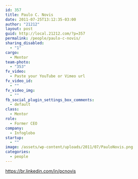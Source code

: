 ```yaml
---
id: 357
title: Paulo C. Novis
date: 2011-07-25T13:12:35-03:00
author: "21212"
layout: post
guid: http://local.21212.com/?p=357
permalink: /people/paulo-c-novis/
sharing_disabled:
  - "1"
cargo:
  - Mentor
team-photo:
  - "353"
fv_video:
  - Paste your YouTube or Vimeo url
fv_video_id:
  - ""
fv_video_img:
  - ""
fb_social_plugin_settings_box_comments:
  - default
class:
  - Mentor
role:
  - Former CEO
company:
  - Infoglobo
startup:
  - ""
image: /assets/wp-content/uploads/2011/07/PauloNovis.png
categories:
  - people
---
```

https://br.linkedin.com/in/pcnovis